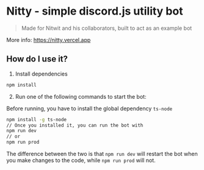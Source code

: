 # Nitty - simple discord.js utility bot

> Made for Nitwit and his collaborators, built to act as an example bot

More info: https://nitty.vercel.app

## How do I use it?

1. Install dependencies

```bash
npm install
```

2.  Run one of the following commands to start the bot:

Before running, you have to install the global dependency `ts-node`
```bash
npm install -g ts-node
// Once you installed it, you can run the bot with
npm run dev
// or
npm run prod
```

The difference between the two is that `npm run dev` will restart the bot when you make changes to the code, while `npm run prod` will not.
